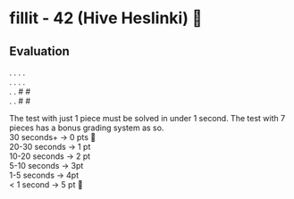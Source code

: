 # fillit - 42 (Hive Heslinki) 🧩


## Evaluation
. . . .  
. . . .  
. . # #  
. . # #  

The test with just 1 piece must be solved in under 1 second. The test with 7 pieces has a bonus grading system as so.  
30 seconds+ -> 0 pts 🐢  
20-30 seconds -> 1 pt  
10-20 seconds -> 2 pt  
5-10 seconds -> 3pt  
1-5 seconds -> 4pt  
< 1 second -> 5 pt 🚀
